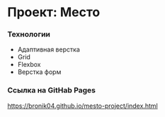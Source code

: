 # Проект: Место

### Технологии

- Адаптивная верстка
- Grid
- Flexbox
- Верстка форм

### Ссылка на GitHab Pages

https://bronik04.github.io/mesto-project/index.html
